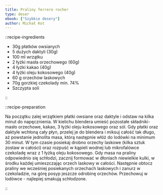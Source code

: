 ```yaml
---
title: Praliny ferrero rocher
type: deser
ebook: ["Szybkie desery"]
author: Michał Kot
---
```


::recipe-ingredients

- 30g płatków owsianych
- 5 dużych daktyli (30g)
- 100 ml wrzątku
- 2 łyżki masła orzechowego (60g)
- 4 łyżki kakao (40g)
- 4 łyżki oleju kokosowego (40g)
- 60 g orzechów laskowych
- 70g gorzkiej czekolady min. 74%
- Szczypta soli

::

::recipe-preparation

Na początku zalej wrzątkiem płatki owsiane oraz daktyle i odstaw na kilka minut do napęcznienia. W kielichu blendera umieść pozostałe składniki- masło orzechowe, kakao, 3 łyżki oleju kokosowego oraz sól. Gdy płatki oraz daktyle wchłoną cały płyn, przelej je do blendera i miksuj całość tak długo, aż powstanie jednolita masa, którą następnie włóż do lodówki na minimum 30 minut. W tym czasie posiekaj drobno orzechy laskowe (kilka sztuk zostaw w całości) oraz rozpuść w kąpieli wodnej lub mikrofalówce czekoladę wraz z 1 łyżką oleju kokosowego. Gdy masa na praliny odpowiednio się schłodzi, zacznij formować w dłoniach niewielkie kulki, w środku każdej umieszczając orzech laskowy w całości. Następnie obtocz praliny we wcześniej posiekanych orzechach laskowych i zanurz w czekoladzie, na górę posyp jeszcze odrobinę orzechów. Przechowuj w lodówce - najlepiej smakują schłodzone.

::